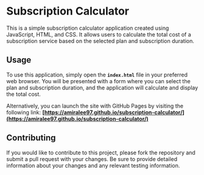 # **Subscription Calculator**

This is a simple subscription calculator application created using JavaScript, HTML, and CSS. It allows users to calculate the total cost of a subscription service based on the selected plan and subscription duration.

## **Usage**

To use this application, simply open the **`index.html`** file in your preferred web browser. You will be presented with a form where you can select the plan and subscription duration, and the application will calculate and display the total cost.

Alternatively, you can launch the site with GitHub Pages by visiting the following link: **[https://amiralee97.github.io/subscription-calculator/](https://amiralee97.github.io/subscription-calculator/)**

## **Contributing**

If you would like to contribute to this project, please fork the repository and submit a pull request with your changes. Be sure to provide detailed information about your changes and any relevant testing information.
